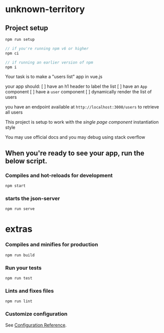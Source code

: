 # unknown-territory

## Project setup
```js
npm run setup

// if you're running npm v6 or higher
npm ci

// if running an earlier version of npm
npm i
```

Your task is to make a "users list" app in vue.js

your app should: 
[ ] have an h1 header to label the list
[ ] have an `App` component
[ ] have a `user` component
[ ] dynamically render the list of users

you have an endpoint available at `http://localhost:3000/users` to retrieve all users

This project is setup to work with the *single page component* instantiation style

You may use official docs and you may debug using stack overflow

## When you're ready to see your app, run the below script.
### Compiles and hot-reloads for development
```
npm start
```
### starts the json-server
```
npm run serve
```



# extras

### Compiles and minifies for production
```
npm run build
```

### Run your tests
```
npm run test
```

### Lints and fixes files
```
npm run lint
```

### Customize configuration
See [Configuration Reference](https://cli.vuejs.org/config/).
